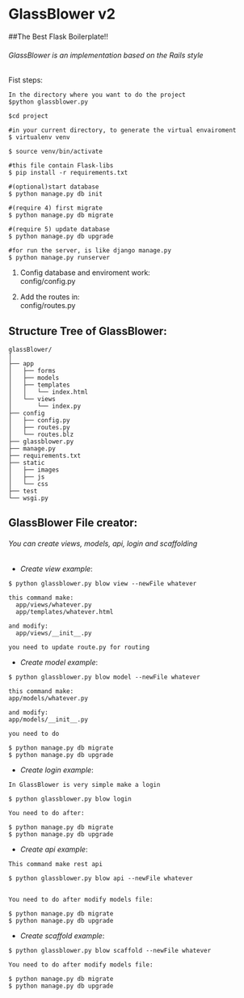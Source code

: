 GlassBlower v2
=================

##The Best Flask Boilerplate!!

###### GlassBlower is an implementation based on the Rails style

Fist steps:

```
In the directory where you want to do the project
$python glassblower.py

$cd project

#in your current directory, to generate the virtual envairoment
$ virtualenv venv

$ source venv/bin/activate

#this file contain Flask-libs
$ pip install -r requirements.txt 

#(optional)start database
$ python manage.py db init 

#(require 4) first migrate
$ python manage.py db migrate 

#(require 5) update database
$ python manage.py db upgrade 

#for run the server, is like django manage.py
$ python manage.py runserver 
```

1. Config database and enviroment work: <br>
config/config.py 
 
2. Add the routes in: <br>
config/routes.py 

## Structure Tree of GlassBlower:

```
glassBlower/
│
├── app 
│   ├── forms 
│   ├── models 
│   ├── templates 
│   │   └── index.html 
│   └── views 
│       └── index.py 
├── config 
│   ├── config.py 
│   ├── routes.py 
│   └── routes.blz 
├── glassblower.py 
├── manage.py 
├── requirements.txt 
├── static 
│   ├── images 
│   ├── js 
│   └── css   
├── test
└── wsgi.py 
```


## GlassBlower File creator:

###### You can create views, models, api, login and scaffolding

* *Create view example*:

```
$ python glassblower.py blow view --newFile whatever

this command make:
  app/views/whatever.py
  app/templates/whatever.html

and modify: 
  app/views/__init__.py

you need to update route.py for routing
```

* *Create model example*:

```
$ python glassblower.py blow model --newFile whatever

this command make:
app/models/whatever.py
 
and modify:
app/models/__init__.py

you need to do

$ python manage.py db migrate
$ python manage.py db upgrade
```

* *Create login example*:

```
In GlassBlower is very simple make a login

$ python glassblower.py blow login

You need to do after:

$ python manage.py db migrate
$ python manage.py db upgrade
```

* *Create api example*:

```
This command make rest api

$ python glassblower.py blow api --newFile whatever


You need to do after modify models file:

$ python manage.py db migrate
$ python manage.py db upgrade
```

* *Create scaffold example*:

```
$ python glassblower.py blow scaffold --newFile whatever

You need to do after modify models file:

$ python manage.py db migrate
$ python manage.py db upgrade
```

